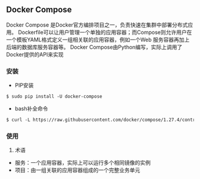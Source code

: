 ## Docker Compose
Docker Compose 是Docker官方编排项目之一，负责快速在集群中部署分布式应用。
Dockerfile可以让用户管理一个单独的应用容器；而Compose则允许用户在一个模板YAML格式定义一组相关联的应用容器，例如一个Web
服务容器再加上后端的数据库服务容器等。
Docker Compose由Python编写，实际上调用了Docker提供的API来实现

### 安装
* PIP安装
```html
$ sudo pip install -U docker-compose
```

* bash补全命令
```html
$ curl -L https://raw.githubusercontent.com/docker/compose/1.27.4/contrib/completion/bash/docker-compose > /etc/bash_completion.d/docker-compose
```

### 使用
1. 术语
* 服务：一个应用容器，实际上可以运行多个相同镜像的实例
* 项目：由一组关联的应用容器组成的一个完整业务单元

